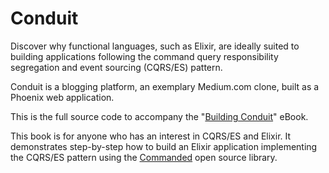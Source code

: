 # Conduit

Discover why functional languages, such as Elixir, are ideally suited to building applications following the command query responsibility segregation and event sourcing (CQRS/ES) pattern.

Conduit is a blogging platform, an exemplary Medium.com clone, built as a Phoenix web application.

This is the full source code to accompany the "[Building Conduit](https://leanpub.com/buildingconduit)" eBook. 

This book is for anyone who has an interest in CQRS/ES and Elixir. It demonstrates step-by-step how to build an Elixir application implementing the CQRS/ES pattern using the [Commanded](https://github.com/slashdotdash/commanded) open source library.
